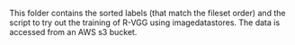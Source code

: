 This folder contains the sorted labels (that match the fileset order) and the script to try out the training of R-VGG using imagedatastores. The data is accessed from an AWS s3 bucket.
